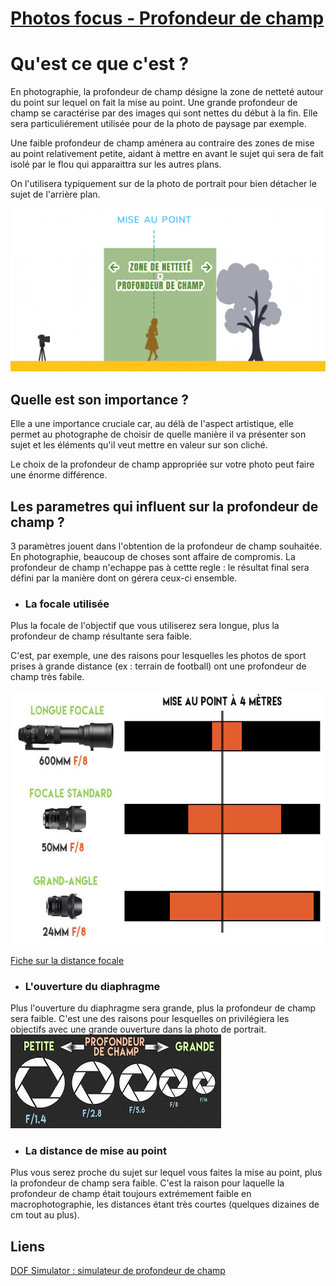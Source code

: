 # [Photos focus - Profondeur de champ](../README.md)

# Qu'est ce que c'est ?

En photographie, la profondeur de champ désigne la zone de netteté autour du point sur lequel on fait la mise au point.
Une grande profondeur de champ se caractérise par des images qui sont nettes du début à la fin.
Elle sera particuliérement utilisée pour de la photo de paysage par exemple.

Une faible profondeur de champ aménera au contraire des zones de mise au point relativement petite, aidant à mettre en avant le sujet qui sera de fait isolé par le flou qui apparaittra sur les autres plans.

On l'utilisera typiquement sur de la photo de portrait pour bien détacher le sujet de l'arrière plan.

![Définition de la profondeur de champ](../images/profondeur_de_champ/definition.jpg)

## Quelle est son importance ?

Elle a une importance cruciale car, au délà de l'aspect artistique, elle permet au photographe de choisir de quelle manière il va présenter son sujet et les éléments qu'il veut mettre en valeur sur son cliché.

Le choix de la profondeur de champ appropriée sur votre photo peut faire une énorme différence.

## Les parametres qui influent sur la profondeur de champ ?

3 paramètres jouent dans l'obtention de la profondeur de champ souhaitée.
En photographie, beaucoup de choses sont affaire de compromis. La profondeur de champ n'echappe pas à cettte regle : le résultat final sera défini par la manière dont on gérera ceux-ci ensemble.

* ### La focale utilisée

Plus la focale de l'objectif que vous utiliserez sera longue, plus la profondeur de champ résultante sera faible.

C'est, par exemple, une des raisons pour lesquelles les photos de sport prises à grande distance (ex : terrain de football) ont une profondeur de champ très fabile.

![Evolution de la profondeur de champ selon la focale utilisée](../images/profondeur_de_champ/focale.jpg)

[Fiche sur la distance focale](focale.md)

* ### L'ouverture du diaphragme

Plus l'ouverture du diaphragme sera grande, plus la profondeur de champ sera faible.
C'est une des raisons pour lesquelles on privilégiera les objectifs avec une grande ouverture dans la photo de portrait.
![Evolution de la profondeur de champs selon l'ouverture du diapragme](../images/profondeur_de_champ/diaph.jpg)

* ### La distance de mise au point

Plus vous serez proche du sujet sur lequel vous faites la mise au point, plus la profondeur de champ sera faible.
C'est la raison pour laquelle la profondeur de champ était toujours extrémement faible en macrophotographie, les distances étant très courtes (quelques dizaines de cm tout au plus).

## Liens

[DOF Simulator : simulateur de profondeur de champ](https://dofsimulator.net/en/)
